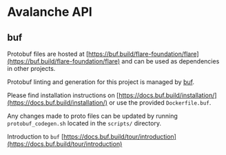 # Avalanche API

## buf

Protobuf files are hosted at [https://buf.build/flare-foundation/flare](https://buf.build/flare-foundation/flare) and can be used as dependencies in other projects.

Protobuf linting and generation for this project is managed by [buf](https://github.com/bufbuild/buf).

Please find installation instructions on [https://docs.buf.build/installation/](https://docs.buf.build/installation/) or use the provided `Dockerfile.buf`.

Any changes made to proto files can be updated by running `protobuf_codegen.sh` located in the `scripts/` directory.

Introduction to `buf` [https://docs.buf.build/tour/introduction](https://docs.buf.build/tour/introduction)
